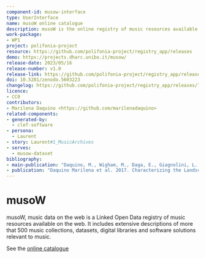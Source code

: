 ```yaml
---
component-id: musow-interface
type: UserInterface
name: musoW online catalogue
description: musoW is the online registry of music resources available on the web. It serves the musoW dataset via a number of interfaces for browsing and searching. The interface also allows editing (modifying existing records or creating new ones), searching and querying (via a dedicated SPARQL endpoint). The interface is built on top of CLEF, a LOD-native web application for crowdsourcing.
work-package:
- WP1
project: polifonia-project
resource: https://github.com/polifonia-project/registry_app/releases
demo: https://projects.dharc.unibo.it/musow/
release-date: 2023/05/16
release-number: v1.0
release-link: https://github.com/polifonia-project/registry_app/releases/latest
doi: 10.5281/zenodo.5603223
changelog: https://github.com/polifonia-project/registry_app/releases/latest
licence:
- CC0
contributors:
- Marilena Daquino <https://github.com/marilenadaquino>
related-components:
- generated-by:
  - clef-software
- persona:
  - Laurent
- story: Laurent#1_MusicArchives
- serves:
  - musow-dataset
bibliography:
- main-publication: "Daquino, M., Wigham, M., Daga, E., Giagnolini, L., & Tomasi, F. (2023). Clef. a linked open data native system for crowdsourcing. JOCCH. DOI: https://dl.acm.org/doi/10.1145/3594721"
- publication: "Daquino Marilena et al. 2017. Characterizing the Landscape of Musical Data on the Web: state of the art and challenges. In Second Workshop on Humanities in the Semantic Web - WHiSe II, 21-25 Oct 2017, Vienna, Austria."
---
```


# musoW

musoW, music data on the web is a Linked Open Data registry of music resources available on the web. It includes extensive descriptions of more that 500 music collections, datasets, digital libraries and software solutions relevant to music.

See the [online catalogue](https://w3id.org/musow/)
